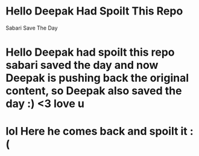 # Hello Deepak Had Spoilt This Repo 
Sabari Save The Day

# Hello Deepak had spoilt this repo sabari saved the day and now Deepak is pushing back the original content, so Deepak also saved the day :) <3 love u

# lol Here he comes back and spoilt it :(
